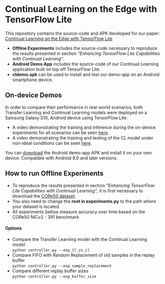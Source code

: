 # Continual Learning on the Edge with TensorFlow Lite
This repository contains the source-code and APK developed for our paper: [Continual Learning on the Edge with TensorFlow Lite](https://arxiv.org/abs/2105.01946)
* <strong>Offline Experiments</strong> includes the source-code necessary to reproduce the results presented in section
<i>"Enhancing TensorFlow Lite Capabilities with Continual Learning"</i>.
* <strong>Android Demo App</strong> includes the source-code of our Continual Learning application built on top off TensorFlow Lite.
* <strong>cldemo.apk</strong> can be used to install and test our demo-app on an Android smartphone device.
  

## On-device Demos
In order to compare their performance in real-world scenarios,
both Transfer Learning and Continual Learning models were deployed on a Samsung
Galaxy S10, Android device using TensorFlow Lite.

* A video demonstrating the training and inference during the on-device experiments 
for all scenarios can be seen [here](https://www.youtube.com/watch?v=OUvWhQouSu8&ab_channel=LearningAgentsandRobotsMRG).
* A video demonstrating the training and testing of the CL model under non-ideal conditions
can be seen [here](https://www.youtube.com/watch?v=mVI1ob55vZw).
  
You can [download](https://gitlab.com/riselear/public/continual-learning-on-the-edge-with-tensorflow-lite/-/blob/master/cldemo.apk) the Android demo-app APK
and install it on your own device. Compatible with Android 8.0 and later versions.

## How to run Offline Experiments
* To reproduce the results presented in section <i>"Enhancing TensorFlow Lite Capabilities with Continual Learning"</i>,
it is first necessary to download the [CORe50 dataset](https://vlomonaco.github.io/core50/).
* You also need to change the <strong>root in experiments.py</strong> to the path where your dataset is located.
* All experiments bellow measure accuracy over time based on the CORe50 NICv2 - 391 benchmark

#### Options
* Compare the Transfer Learning model with the Continual Learning model<br>
  ``
python controller.py --exp_tl_vs_cl
``
* Compare FIFO with Random Replacement of old samples in the replay buffer<br>
  ``
python controller.py --exp_sample_replacement
``
* Compare different replay buffer sizes<br>
  ``
python controller.py --exp_buffer_size
``

